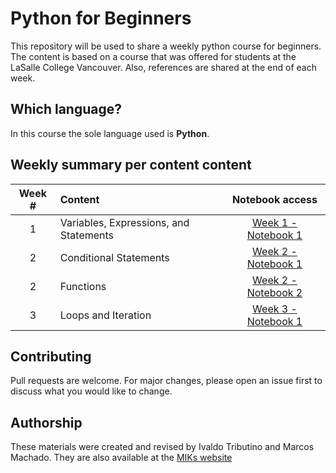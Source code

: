 # Python for Beginners

This repository will be used to share a weekly python course for beginners. The content is based on a course that was offered for students at the LaSalle College Vancouver. Also, references are shared at the end of each week.

## Which language?
In this course the sole language used is **Python**.


## Weekly summary per content content

Week # | Content | Notebook access
:----:|:-----|:-------:
1   | Variables, Expressions, and Statements  | [Week 1 - Notebook 1](https://github.com/machadomr/Python_MIK/blob/main/MIK_Python_Week1/Week1_Notebook1.ipynb)
2   | Conditional Statements                  | [Week 2 - Notebook 1](https://github.com/machadomr/Python_MIK/blob/main/MIK_Python_Week2/Week2_Notebook1.ipynb)
2   | Functions                               | [Week 2 - Notebook 2](https://github.com/machadomr/Python_MIK/blob/main/MIK_Python_Week2/Week2_Notebook2.ipynb)
3   | Loops and Iteration                     | [Week 3 - Notebook 1](https://github.com/machadomr/Python_MIK/blob/main/MIK_Python_Week3/Week3_Notebook1.ipynb)


## Contributing
Pull requests are welcome. For major changes, please open an issue first to discuss what you would like to change.

## Authorship
These materials were created and revised by Ivaldo Tributino and Marcos Machado. They are also available at the [MIKs website](https://www.miktutors.com/)
